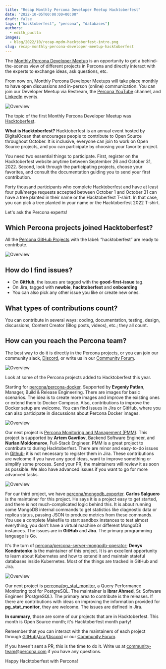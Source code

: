 ```yaml
---
title: "Recap Monthly Percona Developer Meetup Hacktoberfest"
date: "2022-10-05T00:00:00+00:00"
draft: false
tags: ["hacktoberfest", "percona", "databases"]
authors:
  - edith_puclla
images:
  - blog/2022/10/recap-mpdm-hacktoberfest-intro.png
slug: recap-monthly-percona-developer-meetup-hacktoberfest
---
```


The [Monthly Percona Developer Meetup](https://percona.community/blog/2022/09/26/monthly-percona-developer-meetup/) is an opportunity to get a behind-the-scenes view of different projects in Percona and directly interact with the experts to exchange ideas, ask questions, etc.

From now on, Monthly Percona Developer Meetups will take place monthly to have open discussions and in-person (online) communication. You can join our Developer Meetup via Restream, the [Percona YouTube](https://www.youtube.com/channel/UCLJ0Ok4HeUBrRYF4irturVA) channel, and [LinkedIn](https://www.linkedin.com/company/percona/) events.

![Overview](blog/2022/10/recap-mpdm-hacktoberfest-intro.png)

The topic of the first Monthly Percona Developer Meetup was [Hacktoberfest](https://hacktoberfest.com/).

**What is Hacktoberfest?** Hacktoberfest is an annual event hosted by DigitalOcean that encourages people to contribute to Open Source throughout October. It is inclusive, everyone can join to work on Open Source projects, and you can participate by choosing your favorite project.

You need two essential things to participate. First, register on the Hacktoberfest website anytime between September 26 and October 31, 2022. Second, look through the participating projects, choose your favorites, and consult the documentation guiding you to send your first contribution.

Forty thousand participants who complete Hacktoberfest and have at least four pull/merge requests accepted between October 1 and October 31 can have a tree planted in their name or the Hacktoberfest T-shirt. In that case, you can pick a tree planted in your name or the Hacktoberfest 2022 T-shirt.

Let's ask the Percona experts!

## Which Percona projects joined Hacktoberfest?

All the [Percona GitHub Projects](https://github.com/search?q=org%3Apercona+hacktoberfest) with the label: “hacktoberfest” are ready to contribute.

![Overview](blog/2022/10/recap-mpdm-hacktoberfest-youtube.png)

## How do I find issues?

- On **GitHub**, the issues are tagged with the **good-first-issue** tag.
- On Jira, tagged with **newbie**, **hacktoberfest** and **onboarding**
- You can also pick any other issue you like or create new ones.

## What types of contributions count?

You can contribute in several ways: coding, documentation, testing, design, discussions, Content Creator (Blog posts, videos), etc.; they all count.

## How can you reach the Percona team?

The best way to do it is directly in the Percona projects, or you can join our community slack, [Discord](https://discord.com/channels/808660945513611334/1019608914683244635), or write us in our [Community Forum](https://forums.percona.com/).

![Overview](blog/2022/10/recap-mdpdm-hacktoberfest-repositories.png)

Look at some of the Percona projects added to Hacktoberfest this year.

Starting for [percona/percona-docker](https://github.com/percona/percona-docker). Supported by **Evgeniy Patlan**, Manager, Build & Release Engineering. There are images for basic scenarios. The idea is to create more images and improve the existing ones or extend them to Docker Compose. Also, contributions to improve the Docker setup are welcome. You can find issues in Jira or GitHub, where you can also participate in discussions about Percona Docker images.

![Overview](blog/2022/10/recap-percona-docker.png)

Our next project is [Percona Monitoring and Management (PMM)](https://github.com/percona/pmm). This project is supported by **Artem Gavrilov**, Backend Software Engineer, and **Nurlan Moldomurov**, Full-Stack Engineer. PMM is a great project to contribute to during Hacktoberfest. There are minor and easy-to-do issues in [Github](https://github.com/percona/pmm/issues); it is not necessary to register them in Jira. These contributions are welcome if you have any good ideas, want to improve something or simplify some process. Send your PR; the maintainers will review it as soon as possible. We also have advanced issues if you want to go for more advanced tasks.

![Overview](blog/2022/10/recap-pmm.png)

For our third project, we have [percona/mongodb_exporter](https://github.com/percona/mongodb_exporter). **Carlos Salguero** is the maintainer for this project. He says it is a project easy to get started, and there is not much-complicated logic behind this.
It is about running some MongoDB internal commands to get statistics like diagnostic data or replica status, passing JSON to produce metrics from these commands. You use a complete Makefile to start sandbox instances to test almost everything; you don’t have a virtual machine or different MongoDB instances. The issues are in **GitHub** and **Jira**. The primary programming language is Go.

It's the turn of [percona/percona-server-mongodb-operator](https://github.com/percona/percona-server-mongodb-operator); **Denys Kondratenko** is the maintainer of this project. It is an excellent opportunity to learn about Kubernetes and how to extend it and maintain stateful databases inside Kubernetes. Most of the things are tracked in GitHub and Jira.

![Overview](blog/2022/10/recap-operator.png)

Our next project is [percona/pg_stat_monitor](https://github.com/percona/pg_stat_monitor), a Query Performance Monitoring tool for PostgreSQL. The maintainer is **Ibrar Ahmed**, Sr. Software Engineer (PostgreSQL). The primary area to contribute is the releases. If there are contributions with ideas on improving the information provided for **pg_stat_monitor**, they are welcome. The issues are defined in Jira.

**In summary**, those are some of our projects that are in Hacktoberfest.
This month is Open Source month; it's Hacktoberfest month party!

Remember that you can interact with the maintainers of each project through [GitHub](https://github.com/search?q=org%3Apercona+hacktoberfest)/[Jira](https://jira.percona.com/browse/DISTMYSQL-228?filter=-4)/[Discord](https://discord.com/channels/808660945513611334/1019608914683244635) or our [Community Forum](https://forums.percona.com/).

If you haven't sent a PR, this is the time to do it. Write us at community-team@percona.com if you have any questions.

Happy Hacktoberfest with Percona!
